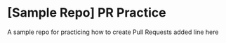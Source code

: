 # [Sample Repo] PR Practice
A sample repo for practicing how to create Pull Requests
added line here